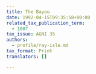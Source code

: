 ```yaml
---
title: The Bayou
date: 1992-04-15T09:35:58+00:00
related_tax_publication_term:
  - 1007
tax_issue: AGNI 35
authors:
  - profile/ray-isle.md
tax_format: Print
translators: []

---
```

